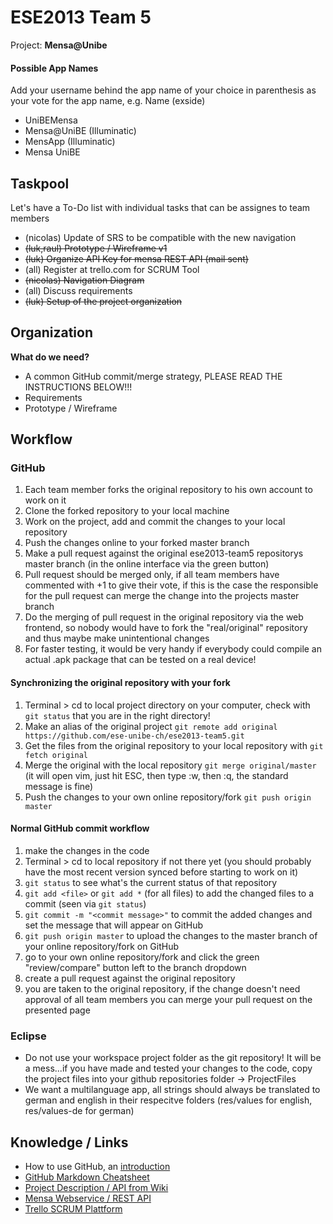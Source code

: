 # ESE2013 Team 5

Project: **Mensa@Unibe**

#### Possible App Names

Add your username behind the app name of your choice in parenthesis as your vote for the app name, e.g. Name (exside)

- UniBEMensa
- Mensa@UniBE (Illuminatic)
- MensApp (Illuminatic)
- Mensa UniBE



## Taskpool

Let's have a To-Do list with individual tasks that can be assignes to team members
- (nicolas) Update of SRS to be compatible with the new navigation
- ~~(luk,raul) Prototype / Wireframe v1~~
- ~~(luk) Organize API Key for mensa REST API (mail sent)~~
- (all) Register at trello.com for SCRUM Tool
- ~~(nicolas) Navigation Diagram~~
- (all) Discuss requirements
- ~~(luk) Setup of the project organization~~


## Organization

**What do we need?**

- A common GitHub commit/merge strategy, PLEASE READ THE INSTRUCTIONS BELOW!!!
- Requirements
- Prototype / Wireframe


## Workflow

### GitHub
1. Each team member forks the original repository to his own account to work on it
2. Clone the forked repository to your local machine
3. Work on the project, add and commit the changes to your local repository
4. Push the changes online to your forked master branch
5. Make a pull request against the original ese2013-team5 repositorys master branch (in the online interface via the green button)
6. Pull request should be merged only, if all team members have commented with +1 to give their vote, if this is the case the responsible for the pull request can merge the change into the projects master branch
7. Do the merging of pull request in the original repository via the web frontend, so nobody would have to fork the "real/original" repository and thus maybe make unintentional changes
8. For faster testing, it would be very handy if everybody could compile an actual .apk package that can be tested on a real device!

#### Synchronizing the original repository with your fork
1. Terminal > cd to local project directory on your computer, check with `git status` that you are in the right directory!
2. Make an alias of the original project `git remote add original https://github.com/ese-unibe-ch/ese2013-team5.git`
3. Get the files from the original repository to your local repository with `git fetch original`
4. Merge the original with the local repository `git merge original/master` (it will open vim, just hit ESC, then type :w, then :q, the standard message is fine)
5. Push the changes to your own online repository/fork `git push origin master`

#### Normal GitHub commit workflow
1. make the changes in the code
2. Terminal > cd to local repository if not there yet (you should probably have the most recent version synced before starting to work on it)
3. `git status` to see what's the current status of that repository
4. `git add <file>` or `git add *` (for all files) to add the changed files to a commit (seen via `git status`)
5. `git commit -m "<commit message>"` to commit the added changes and set the message that will appear on GitHub
6. `git push origin master` to upload the changes to the master branch of your online repository/fork on GitHub
7. go to your own online repository/fork and click the green "review/compare" button left to the branch dropdown
8. create a pull request against the original repository
9. you are taken to the original repository, if the change doesn't need approval of all team members you can merge your pull request on the presented page

### Eclipse
- Do not use your workspace project folder as the git repository! It will be a mess...if you have made and tested your changes to the code, copy the project files into your github repositories folder -> ProjectFiles
- We want a multilanguage app, all strings should always be translated to german and english in their respecitve folders (res/values for english, res/values-de for german)

## Knowledge / Links

- How to use GitHub, an [introduction](http://rogerdudler.github.io/git-guide/index.de.html)
- [GitHub Markdown Cheatsheet](https://github.com/adam-p/markdown-here/wiki/Markdown-Cheatsheet)
- [Project Description / API from Wiki](https://github.com/ese-unibe-ch/ese2013-wiki/wiki/Project-Mensa@Unibe)
- [Mensa Webservice / REST API](https://github.com/lexruee/Mensa-Webservice)
- [Trello SCRUM Plattform](https://trello.com/b/pS8FuRWx/team-5-mensa-unibe)
